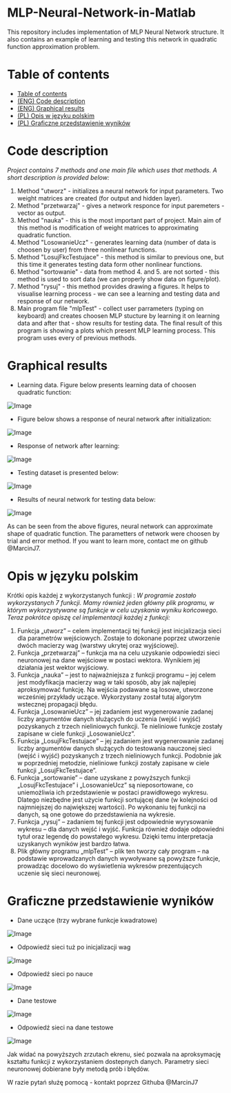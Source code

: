 # MLP-Neural-Network-in-Matlab
This repository includes implementation of MLP Neural Network structure. It also contains an example of learning and testing this network in quadratic function approximation problem.

Table of contents
=================

<!--ts-->
   * [Table of contents](#table-of-contents)
   * [(ENG) Code description](#(ENG)-code-description)
   * [(ENG) Graphical results](#(ENG)-graphical-results)
   * [(PL) Opis w języku polskim](#(PL)-opis-w-języku-polskim)
   * [(PL) Graficzne przedstawienie wyników](#(PL)-graficzne-przedstawienie-wyników)
<!--te-->

Code description
================

*Project contains 7 methods and one main file which uses that methods. A short description is provided below:*

1. Method "utworz" - initializes a neural network for input parameters. Two weight matrices are created (for output and hidden layer).
2. Method "przetwarzaj" - gives a network responce for input paremeters - vector as output.
3. Method "nauka" - this is the most important part of project. Main aim of this method is modification of weight matrices to approximating quadratic function.
4. Method "LosowanieUcz" - generates learning data (number of data is choosen by user) from three nonlinear functions.
5. Method "LosujFkcTestujace" - this method is similar to previous one, but this time it generates testing data form other nonlinear functions.
6. Method "sortowanie" - data from method 4. and 5. are not sorted - this method is used to sort data (we can properly show data on figure/plot).
7. Method "rysuj" - this method provides drawing a figures. It helps to visualise learning process - we can see a learning and testing data and response of our network.
8. Main program file "mlpTest" - collect user parrameters (typing on keyboard) and creates choosen MLP stucture by learning it on learning data and after that - show results for testing data. The final result of this program is showing a plots which present MLP learning process. This program uses every of previous methods.

Graphical results
=================

* Learning data. Figure below presents learning data of choosen quadratic function:

![Image](Images/learningData.png)


* Figure below shows a response of neural network after initialization:

![Image](Images/afterInit.png)


* Response of network after learning:

![Image](Images/learningDataAfterLearn.png)


* Testing dataset is presented below:

![Image](Images/testData.png)


* Results of neural network for testing data below:

![Image](Images/testResult.png)


As can be seen from the above figures, neural network can approximate shape of quadratic function. The parametters of network were choosen by trial and error method.
If you want to learn more, contact me on github @MarcinJ7.


Opis w języku polskim
=====================

Krótki opis każdej z wykorzystanych funkcji : 
*W programie zostało wykorzystanych 7  funkcji. Mamy również jeden główny plik programu, w którym wykorzystywane są funkcje w celu uzyskania wyniku końcowego. Teraz pokrótce opiszę cel implementacji każdej z funkcji:*

1. Funkcja „utworz” – celem implementacji tej funkcji jest inicjalizacja sieci dla parametrów wejściowych. Zostaje to dokonane poprzez utworzenie dwóch macierzy wag (warstwy ukrytej oraz wyjściowej).  
2. Funkcja „przetwarzaj” – funkcja ma na celu uzyskanie odpowiedzi sieci neuronowej na dane wejściowe w postaci wektora. Wynikiem jej działania jest wektor wyjściowy. 
3. Funkcja „nauka” – jest to najważniejsza z funkcji programu – jej celem jest modyfikacja macierzy wag w taki sposób, aby jak najlepiej aproksymować funkcję. Na wejścia podawane są losowe, utworzone wcześniej przykłady uczące. Wykorzystany został tutaj algorytm wstecznej  propagacji błędu.  
4. Funkcja „LosowanieUcz” – jej zadaniem jest wygenerowanie zadanej liczby argumentów danych służących do uczenia (wejść  i wyjść) pozyskanych z trzech nieliniowych funkcji. Te nieliniowe funkcje zostały zapisane w ciele funkcji „LosowanieUcz”.  
5. Funkcja „LosujFkcTestujace” – jej zadaniem jest wygenerowanie zadanej liczby argumentów danych służących do testowania nauczonej sieci (wejść i wyjść) pozyskanych z trzech nieliniowych funkcji. Podobnie jak w poprzedniej metodzie, nieliniowe funkcji zostały zapisane w ciele funkcji „LosujFkcTestujace”. 
6. Funkcja „sortowanie” – dane uzyskane z powyższych funkcji „LosujFkcTestujace” i „LosowanieUcz”  są nieposortowane, co uniemożliwia ich przedstawienie w postaci prawidłowego wykresu. Dlatego niezbędne jest użycie funkcji sortującej dane (w kolejności od najmniejszej do największej wartości). Po wykonaniu tej funkcji na danych, są one gotowe do przedstawienia na wykresie.  
7. Funkcja „rysuj” – zadaniem tej funkcji jest odpowiednie wyrysowanie wykresu – dla danych wejść i wyjść. Funkcja również dodaje odpowiedni tytuł oraz legendę do powstałego wykresu. Dzięki temu interpretacja uzyskanych wyników jest bardzo łatwa. 
8. Plik główny programu „mlpTest” –  plik ten tworzy cały program – na podstawie wprowadzanych danych wywoływane są powyższe funkcje, prowadząc docelowo do wyświetlenia wykresów prezentujących uczenie się sieci neuronowej.  

Graficzne przedstawienie wyników
================================

* Dane uczące (trzy wybrane funkcje kwadratowe)

![Image](Images/learningData.png)


* Odpowiedź sieci tuż po inicjalizacji wag

![Image](Images/afterInit.png)


* Odpowiedź sieci po nauce 

![Image](Images/learningDataAfterLearn.png)


* Dane testowe

![Image](Images/testData.png)


* Odpowiedź sieci na dane testowe

![Image](Images/testResult.png)


Jak widać na powyższych zrzutach ekrenu, sieć pozwala na aproksymację kształtu funkcji z wykorzystaniem dostepnych danych. Parametry sieci neuronowej dobierane były metodą prób i błędów.

W razie pytań służę pomocą - kontakt poprzez Githuba @MarcinJ7
